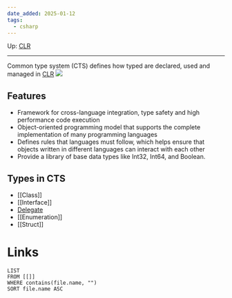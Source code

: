 ```yaml
---
date_added: 2025-01-12
tags:
  - csharp
---
```

Up: [CLR](CLR.md)
___
 Common type system (CTS) defines how typed are declared, used and managed in [CLR](CLR.md)
![](Pasted%20image%2020250113062220.png)
## Features
 - Framework for cross-language integration, type safety  and high performance code execution
 - Object-oriented programming model that supports the complete implementation of many programming languages
 - Defines rules that languages must follow, which helps ensure that objects written in different languages can interact with each other
 - Provide a library of base data types like Int32, Int64, and Boolean.

## Types in CTS
 - [[Class]]
 - [[Interface]]
 - [Delegate](Delegate.md)
 - [[Enumeration]]
 - [[Struct]]
# Links
```dataview
LIST
FROM [[]]
WHERE contains(file.name, "")
SORT file.name ASC
```
